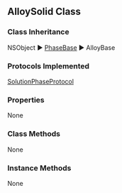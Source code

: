 ## AlloySolid Class
### Class Inheritance
NSObject ▶️ [PhaseBase](PhaseBase.html) ▶️ AlloyBase  

### Protocols Implemented
[SolutionPhaseProtocol](SolutionPhaseProtocol.html)  

### Properties
None

### Class Methods
None

### Instance Methods
None